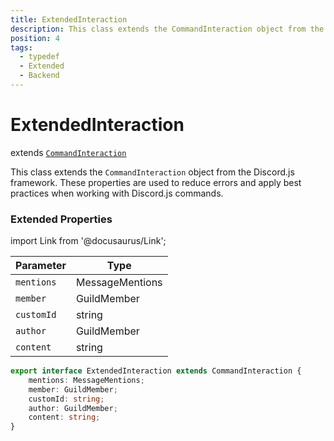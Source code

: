```yaml
---
title: ExtendedInteraction
description: This class extends the CommandInteraction object from the Discord.js framework. These properties are used to reduce errors and apply best practices when working with Discord.js commands.
position: 4
tags:
  - typedef
  - Extended
  - Backend
---
```


# ExtendedInteraction
extends [`CommandInteraction`](https://old.discordjs.dev/#/docs/discord.js/main/class/CommandInteraction)

This class extends the `CommandInteraction` object from the Discord.js framework.
These properties are used to reduce errors and apply best practices when working with Discord.js commands.

### Extended Properties

import Link from '@docusaurus/Link';

| Parameter | Type |
| --------- | ---- |
| `mentions`   | <Link to="https://old.discordjs.dev/#/docs/discord.js/main/class/MessageMentions">MessageMentions</Link> |
| `member`   | <Link to="https://old.discordjs.dev/#/docs/discord.js/main/class/GuildMember">GuildMember</Link> |
| `customId`   | <Link to="https://developer.mozilla.org/en-US/docs/Web/JavaScript/Reference/Global_Objects/String">string</Link> |
| `author`   | <Link to="https://old.discordjs.dev/#/docs/discord.js/main/class/GuildMember">GuildMember</Link> |
| `content`   | <Link to="https://developer.mozilla.org/en-US/docs/Web/JavaScript/Reference/Global_Objects/String">string</Link> |

```ts
export interface ExtendedInteraction extends CommandInteraction {
	mentions: MessageMentions;
	member: GuildMember;
	customId: string;
	author: GuildMember;
	content: string;
}
```

